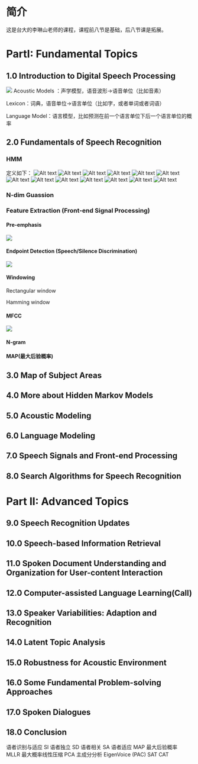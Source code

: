 
# 简介
这是台大的李琳山老师的课程，课程前八节是基础，后八节课是拓展。


# PartI: Fundamental Topics
## 1.0 Introduction to Digital Speech Processing

![](media/17112776988236.jpg)
Acoustic Models ：声学模型，语音波形->语音单位（比如音素）

Lexicon：词典，语音单位->语言单位（比如字，或者单词或者词语）

Language Model：语言模型，比如预测在前一个语言单位下后一个语言单位的概率
## 2.0 Fundamentals of Speech Recognition
### HMM
定义如下：
![Alt text](image.png)
![Alt text](image-1.png)
![Alt text](image-2.png)
![Alt text](image-3.png)
![Alt text](image-4.png)
![Alt text](image-5.png)
![Alt text](image-6.png)
![Alt text](image-7.png)
![Alt text](image-8.png)
![Alt text](image-9.png)
![Alt text](image-10.png)
![Alt text](image-11.png)
![Alt text](image-12.png)
### N-dim Guassion
### Feature Extraction (Front-end Signal Processing)
#### Pre-emphasis

![](media/17112783139286.jpg)

#### Endpoint Detection (Speech/Silence Discrimination)

![](media/17112783259868.jpg)

#### Windowing

Rectangular window

Hamming window
#### MFCC

![](media/17112783259868.jpg)
#### N-gram
#### MAP(最大后验概率)
## 3.0 Map of Subject Areas
## 4.0 More about Hidden Markov Models
## 5.0 Acoustic Modeling
## 6.0 Language Modeling
## 7.0 Speech Signals and Front-end Processing
## 8.0 Search Algorithms for Speech Recognition
# Part II: Advanced Topics
## 9.0 Speech Recognition Updates
## 10.0 Speech-based Information Retrieval
## 11.0 Spoken Document Understanding and Organization for User-content Interaction
## 12.0 Computer-assisted Language Learning(Call)
## 13.0 Speaker Variabilities: Adaption and Recognition
## 14.0 Latent Topic Analysis
## 15.0 Robustness for Acoustic Environment
## 16.0 Some Fundamental Problem-solving Approaches
## 17.0 Spoken Dialogues
## 18.0 Conclusion


语者识别与适应
SI 语者独立
SD 语者相关
SA 语者适应
MAP 最大后验概率
MLLR 最大概率线性压缩
PCA 主成分分析
EigenVoice (PAC)
SAT
CAT